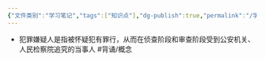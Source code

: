 ```yaml
---
{"文件类别":"学习笔记","tags":["知识点"],"dg-publish":true,"permalink":"/学习笔记/知识点/犯罪嫌疑人/","dgPassFrontmatter":true}
---
```


- 犯罪嫌疑人是指被怀疑犯有罪行，从而在侦查阶段和审查阶段受到公安机关、人民检察院追究的当事人 #背诵/概念 